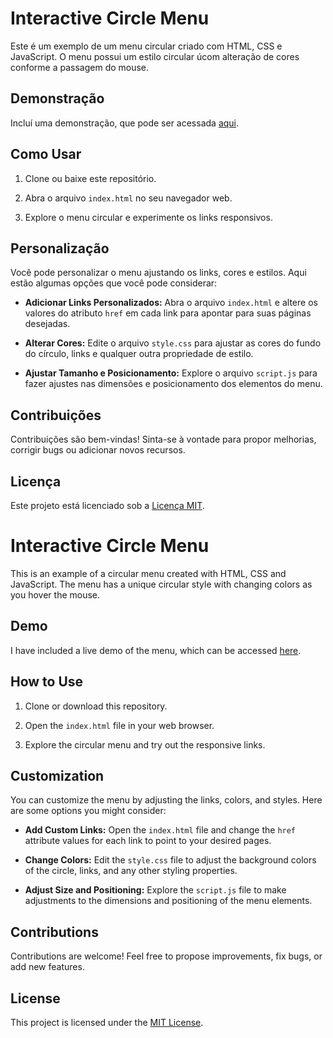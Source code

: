 # Interactive Circle Menu

Este é um exemplo de um menu circular criado com HTML, CSS e JavaScript. O menu possui um estilo circular úcom alteração de cores conforme a passagem do mouse.

## Demonstração

Incluí uma demonstração, que pode ser acessada [aqui](https://interactive-circle-menu.vercel.app/).

## Como Usar

1. Clone ou baixe este repositório.

2. Abra o arquivo `index.html` no seu navegador web.

3. Explore o menu circular e experimente os links responsivos.

## Personalização

Você pode personalizar o menu ajustando os links, cores e estilos. Aqui estão algumas opções que você pode considerar:

- **Adicionar Links Personalizados:**
  Abra o arquivo `index.html` e altere os valores do atributo `href` em cada link para apontar para suas páginas desejadas.

- **Alterar Cores:**
  Edite o arquivo `style.css` para ajustar as cores do fundo do círculo, links e qualquer outra propriedade de estilo.

- **Ajustar Tamanho e Posicionamento:**
  Explore o arquivo `script.js` para fazer ajustes nas dimensões e posicionamento dos elementos do menu.

## Contribuições

Contribuições são bem-vindas! Sinta-se à vontade para propor melhorias, corrigir bugs ou adicionar novos recursos.

## Licença

Este projeto está licenciado sob a [Licença MIT](LICENSE).


# Interactive Circle Menu

This is an example of a circular menu created with HTML, CSS and JavaScript. The menu has a unique circular style with changing colors as you hover the mouse.

## Demo

I have included a live demo of the menu, which can be accessed [here](https://interactive-circle-menu.vercel.app/).

## How to Use

1. Clone or download this repository.

2. Open the `index.html` file in your web browser.

3. Explore the circular menu and try out the responsive links.

## Customization

You can customize the menu by adjusting the links, colors, and styles. Here are some options you might consider:

- **Add Custom Links:**
  Open the `index.html` file and change the `href` attribute values for each link to point to your desired pages.

- **Change Colors:**
  Edit the `style.css` file to adjust the background colors of the circle, links, and any other styling properties.

- **Adjust Size and Positioning:**
  Explore the `script.js` file to make adjustments to the dimensions and positioning of the menu elements.

## Contributions

Contributions are welcome! Feel free to propose improvements, fix bugs, or add new features.

## License

This project is licensed under the [MIT License](LICENSE).

